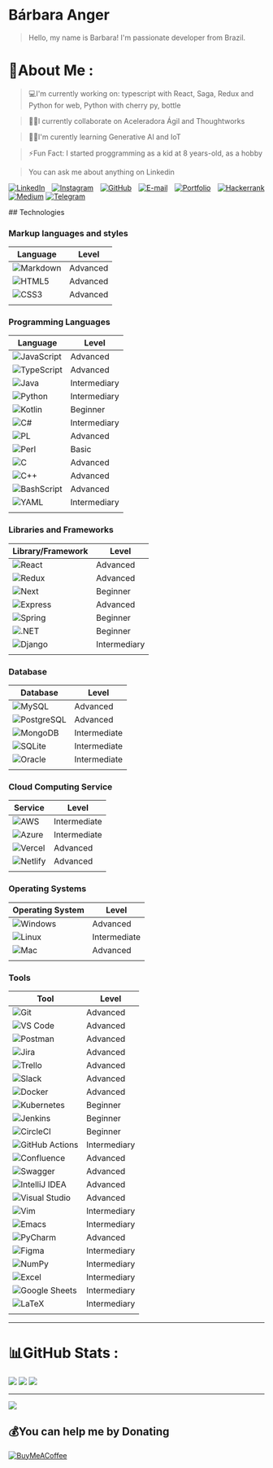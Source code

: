 # Bárbara Anger
> Hello, my name is Barbara! I'm passionate developer from Brazil.

# 💫About Me :
> 💻I'm currently working on: typescript with React, Saga, Redux and Python for web, Python with cherry py, bottle 

> 🤝🏻I currently collaborate on Aceleradora Ágil and Thoughtworks

> 🙇‍♂️I'm curently learning Generative AI and IoT

> ⚡Fun Fact: I started proggramming as a kid at 8 years-old, as a hobby

> You can ask me about anything on Linkedin


<div align="justify">

[![LinkedIn](https://img.shields.io/badge/LinkedIn-0077B5?style=for-the-badge&logo=linkedin&logoColor=white)](https://www.linkedin.com/in/barbaraanger/)
[![Instagram](https://img.shields.io/badge/-Instagram-%23E4405F?style=for-the-badge&logo=instagram&logoColor=white)](https://www.instagram.com/barbarabytes/)
[![GitHub](https://img.shields.io/badge/GitHub-100000?style=for-the-badge&logo=github&logoColor=white)](https://github.com/barbaraanger)
[![E-mail](https://img.shields.io/badge/-Email-000?style=for-the-badge&logo=microsoft-outlook&logoColor=007BFF)](mailto:barbaraanger@hotmail.com)
[![Portfolio](https://img.shields.io/badge/Portfolio-FF5722?style=for-the-badge&logo=todoist&logoColor=white)](https://barbaraanger.github.io)
[![Hackerrank](https://img.shields.io/badge/-Hackerrank-2EC866?style=for-the-badge&logo=HackerRank&logoColor=white)](https://hackerrank.com/profile/@barbaraanger)
[![Medium](https://img.shields.io/badge/-Medium-%23000000?style=for-the-badge&logo=medium&logoColor=white)](https://medium.com/@barbaraanger)
[![Telegram](https://img.shields.io/badge/Telegram-000?style=for-the-badge&logo=telegram&logoColor=2CA5E0)](https://t.me/barbaraanger)

</div>
## Technologies

### **Markup languages and styles**

| Language   | Level    |
| ---------- | -------- |
| ![Markdown](https://img.shields.io/badge/Markdown-000?style=for-the-badge&logo=markdown)   |  Advanced        |
| ![HTML5](https://img.shields.io/badge/HTML5-E34F26?style=for-the-badge&logo=html5&logoColor=white)      | Advanced |
| ![CSS3](https://img.shields.io/badge/CSS3-1572B6?style=for-the-badge&logo=css3&logoColor=white)       | Advanced |
|          |          |

### **Programming Languages**

| Language   | Level    |
| ---------- | -------- |
|![JavaScript](https://img.shields.io/badge/JavaScript-F7DF1E?style=for-the-badge&logo=javascript&logoColor=black) | Advanced |
| ![TypeScript](https://img.shields.io/badge/TypeScript-007ACC?style=for-the-badge&logo=typescript&logoColor=white) | Advanced |
| ![Java](https://img.shields.io/badge/java-%23ED8B00.svg?style=for-the-badge&logo=openjdk&logoColor=white) | Intermediary |
|![Python](https://img.shields.io/badge/python-3670A0?style=for-the-badge&logo=python&logoColor=ffdd54) | Intermediary |
|![Kotlin](https://img.shields.io/badge/Kotlin-0095D5?&style=for-the-badge&logo=kotlin&logoColor=white) | Beginner |
|![C#](https://img.shields.io/badge/C%23-239120?style=for-the-badge&logo=c-sharp&logoColor=white) | Intermediary |
|![PL](https://img.shields.io/badge/PL%2FSQL-FFFFFF?style=for-the-badge&logo=oracle&logoColor=FF0000&labelColor=FFFFFF&color=FF0000) | Advanced |
|![Perl](https://img.shields.io/badge/perl-%2339457E.svg?style=for-the-badge&logo=perl&logoColor=white) | Basic |
|![C](https://img.shields.io/badge/C-00599C?style=for-the-badge&logo=c&logoColor=white) | Advanced |
|![C++](https://img.shields.io/badge/C%2B%2B-00599C?style=for-the-badge&logo=c%2B%2B&logoColor=white) | Advanced |
|![BashScript](https://img.shields.io/badge/bash%20script-0101?style=flat&logo=gnubash&logoColor=%23FFFFFF&labelColor=%23000000) | Advanced |
|![YAML](https://img.shields.io/badge/yaml-%23ffffff.svg?style=for-the-badge&logo=yaml&logoColor=151515) | Intermediary |
|          |          |

### **Libraries and Frameworks**

| Library/Framework   | Level    |
| ------------------- | -------- |
| ![React](https://img.shields.io/badge/React-20232A?style=for-the-badge&logo=react&logoColor=61DAFB)            | Advanced |
| ![Redux](https://img.shields.io/badge/redux-%23593d88.svg?style=for-the-badge&logo=redux&logoColor=white)            | Advanced |
| ![Next](https://img.shields.io/badge/Next-black?style=for-the-badge&logo=next.js&logoColor=white)            | Beginner |
| ![Express](https://img.shields.io/badge/express.js-%23404d59.svg?style=for-the-badge&logo=express&logoColor=%2361DAFB)         | Advanced |
| ![Spring](https://img.shields.io/badge/spring-%236DB33F.svg?style=for-the-badge&logo=spring&logoColor=white)            | Beginner |
| ![.NET](https://img.shields.io/badge/.NET-5C2D91?style=for-the-badge&logo=.net&logoColor=white)            | Beginner |
| ![Django](https://img.shields.io/badge/django-%23092E20.svg?style=for-the-badge&logo=django&logoColor=white)           | Intermediary |
|          |          |

### **Database**

| Database   | Level         |
| ---------- | ------------- |
| ![MySQL](https://img.shields.io/badge/MySQL-4479A1?style=for-the-badge&logo=mysql&logoColor=white)   | Advanced      |
| ![PostgreSQL](https://img.shields.io/badge/PostgreSQL-336791?style=for-the-badge&logo=postgresql&logoColor=white)      | Advanced |
| ![MongoDB](https://img.shields.io/badge/MongoDB-47A248?style=for-the-badge&logo=mongodb&logoColor=white)       | Intermediate |
| ![SQLite](https://img.shields.io/badge/SQLite-003B57?style=for-the-badge&logo=sqlite&logoColor=white)       | Intermediate |
| ![Oracle](https://img.shields.io/badge/Oracle-F80000?style=for-the-badge&logo=oracle&logoColor=white)       | Intermediate |
|          |          |

### **Cloud Computing Service**

| Service    | Level         |
| ---------- | ------------- |
| ![AWS](https://img.shields.io/badge/AWS-232F3E?style=for-the-badge&logo=amazon-aws&logoColor=white)   | Intermediate      |
| ![Azure](https://img.shields.io/badge/Azure-0089D6?style=for-the-badge&logo=microsoft-azure&logoColor=white)      | Intermediate |
| ![Vercel](https://img.shields.io/badge/Vercel-000000?style=for-the-badge&logo=vercel&logoColor=white)      | Advanced |
| ![Netlify](https://img.shields.io/badge/Netlify-00C7B7?style=for-the-badge&logo=netlify&logoColor=white)      | Advanced |
|          |          |

### **Operating Systems**

| Operating System   | Level         |
| ------------------ | ------------- |
| ![Windows](https://img.shields.io/badge/Windows-0078D6?style=for-the-badge&logo=windows&logoColor=white)   | Advanced      |
| ![Linux](https://img.shields.io/badge/Linux-FCC624?style=for-the-badge&logo=linux&logoColor=black)      | Intermediate |
| ![Mac](https://img.shields.io/badge/Mac-000000?style=for-the-badge&logo=apple&logoColor=white)      | Advanced |
|          |          |

### **Tools**

| Tool   | Level    |
| ------ | -------- |
| ![Git](https://img.shields.io/badge/Git-F05032?style=for-the-badge&logo=git&logoColor=white) | Advanced |
| ![VS Code](https://img.shields.io/badge/VS%20Code-007ACC?style=for-the-badge&logo=visual-studio-code&logoColor=white) | Advanced |
| ![Postman](https://img.shields.io/badge/Postman-FF6C37?style=for-the-badge&logo=postman&logoColor=white) | Advanced |
| ![Jira](https://img.shields.io/badge/Jira-0052CC?style=for-the-badge&logo=jira&logoColor=white) | Advanced |
| ![Trello](https://img.shields.io/badge/Trello-0079BF?style=for-the-badge&logo=trello&logoColor=white) | Advanced |
| ![Slack](https://img.shields.io/badge/Slack-4A154B?style=for-the-badge&logo=slack&logoColor=white) | Advanced |
| ![Docker](https://img.shields.io/badge/Docker-2496ED?style=for-the-badge&logo=docker&logoColor=white) | Advanced |
| ![Kubernetes](https://img.shields.io/badge/Kubernetes-326CE5?style=for-the-badge&logo=kubernetes&logoColor=white) | Beginner |
| ![Jenkins](https://img.shields.io/badge/Jenkins-D24939?style=for-the-badge&logo=jenkins&logoColor=white) | Beginner |
| ![CircleCI](https://img.shields.io/badge/CircleCI-343434?style=for-the-badge&logo=circleci&logoColor=white) | Beginner |
| ![GitHub Actions](https://img.shields.io/badge/GitHub_Actions-2088FF?style=for-the-badge&logo=github-actions&logoColor=white) | Intermediary |
| ![Confluence](https://img.shields.io/badge/Confluence-172B4D?style=for-the-badge&logo=confluence&logoColor=white) | Advanced |
| ![Swagger](https://img.shields.io/badge/Swagger-85EA2D?style=for-the-badge&logo=swagger&logoColor=black) | Advanced |
| ![IntelliJ IDEA](https://img.shields.io/badge/IntelliJ_IDEA-000000?style=for-the-badge&logo=intellij-idea&logoColor=white) | Advanced |
| ![Visual Studio](https://img.shields.io/badge/Visual_Studio-5C2D91?style=for-the-badge&logo=visual-studio&logoColor=white) | Advanced |
| ![Vim](https://img.shields.io/badge/Vim-019733?style=for-the-badge&logo=vim&logoColor=white) | Intermediary |
| ![Emacs](https://img.shields.io/badge/Emacs-7F5AB6?style=for-the-badge&logo=gnu-emacs&logoColor=white) | Intermediary |
| ![PyCharm](https://img.shields.io/badge/PyCharm-000000?style=for-the-badge&logo=pycharm&logoColor=white) | Advanced |
| ![Figma](https://img.shields.io/badge/Figma-F24E1E?style=for-the-badge&logo=figma&logoColor=white) | Intermediary |
| ![NumPy](https://img.shields.io/badge/NumPy-013243?style=for-the-badge&logo=numpy&logoColor=white) | Intermediary |
| ![Excel](https://img.shields.io/badge/Excel-217346?style=for-the-badge&logo=microsoft-excel&logoColor=white) | Intermediary |
| ![Google Sheets](https://img.shields.io/badge/Google_Sheets-34A853?style=for-the-badge&logo=google-sheets&logoColor=white) | Intermediary |
| ![LaTeX](https://img.shields.io/badge/LaTeX-008080?style=for-the-badge&logo=latex&logoColor=white) | Intermediary |
|          |          |

---

# 📊GitHub Stats :
![](https://github-readme-stats.vercel.app/api?username=barbaraanger&theme=synthwave&hide_border=false&include_all_commits=false&count_private=false)
![](https://github-readme-streak-stats.herokuapp.com/?user=barbaraanger&theme=synthwave&hide_border=false)
![](https://github-readme-stats.vercel.app/api/top-langs/?username=barbaraanger&theme=synthwave&hide_border=false&include_all_commits=false&count_private=false&layout=compact)

---
[![](https://visitcount.itsvg.in/api?id=barbaraanger&icon=0&color=0)](https://visitcount.itsvg.in)

  ## 💰You can help me by Donating
  [![BuyMeACoffee](https://img.shields.io/badge/Buy%20Me%20a%20Coffee-ffdd00?style=for-the-badge&logo=buy-me-a-coffee&logoColor=black)](https://buymeacoffee.com/barbaraanger) 

  <!-- Proudly created with GPRM ( https://gprm.itsvg.in ) -->
  
